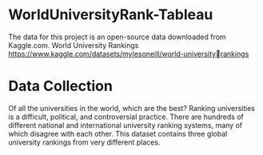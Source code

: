 # WorldUniversityRank-Tableau
The data for this project is an open-source data downloaded from Kaggle.com.
World University Rankings https://www.kaggle.com/datasets/mylesoneill/world-universityrankings
# Data Collection 
Of all the universities in the world, which are the best?
Ranking universities is a difficult, political, and controversial practice. There are hundreds of 
different national and international university ranking systems, many of which disagree with 
each other. This dataset contains three global university rankings from very different places.
